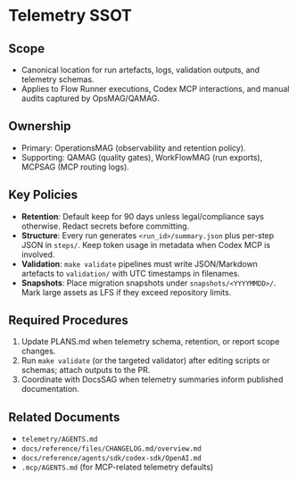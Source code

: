 # Telemetry SSOT

## Scope
- Canonical location for run artefacts, logs, validation outputs, and telemetry schemas.
- Applies to Flow Runner executions, Codex MCP interactions, and manual audits captured by OpsMAG/QAMAG.

## Ownership
- Primary: OperationsMAG (observability and retention policy).
- Supporting: QAMAG (quality gates), WorkFlowMAG (run exports), MCPSAG (MCP routing logs).

## Key Policies
- **Retention**: Default keep for 90 days unless legal/compliance says otherwise. Redact secrets before committing.
- **Structure**: Every run generates `<run_id>/summary.json` plus per-step JSON in `steps/`. Keep token usage in metadata when Codex MCP is involved.
- **Validation**: `make validate` pipelines must write JSON/Markdown artefacts to `validation/` with UTC timestamps in filenames.
- **Snapshots**: Place migration snapshots under `snapshots/<YYYYMMDD>/`. Mark large assets as LFS if they exceed repository limits.

## Required Procedures
1. Update PLANS.md when telemetry schema, retention, or report scope changes.
2. Run `make validate` (or the targeted validator) after editing scripts or schemas; attach outputs to the PR.
3. Coordinate with DocsSAG when telemetry summaries inform published documentation.

## Related Documents
- `telemetry/AGENTS.md`
- `docs/reference/files/CHANGELOG.md/overview.md`
- `docs/reference/agents/sdk/codex-sdk/OpenAI.md`
- `.mcp/AGENTS.md` (for MCP-related telemetry defaults)
